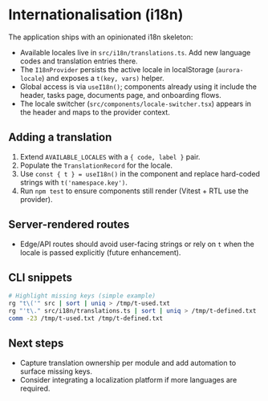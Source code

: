 # Internationalisation (i18n)

The application ships with an opinionated i18n skeleton:

- Available locales live in `src/i18n/translations.ts`. Add new language codes and
  translation entries there.
- The `I18nProvider` persists the active locale in localStorage
  (`aurora-locale`) and exposes a `t(key, vars)` helper.
- Global access is via `useI18n()`; components already using it include the header,
  tasks page, documents page, and onboarding flows.
- The locale switcher (`src/components/locale-switcher.tsx`) appears in the header and
  maps to the provider context.

## Adding a translation
1. Extend `AVAILABLE_LOCALES` with a `{ code, label }` pair.
2. Populate the `TranslationRecord` for the locale.
3. Use `const { t } = useI18n()` in the component and replace hard-coded strings with
   `t('namespace.key')`.
4. Run `npm test` to ensure components still render (Vitest + RTL use the provider).

## Server-rendered routes
- Edge/API routes should avoid user-facing strings or rely on `t` when the locale is
  passed explicitly (future enhancement).

## CLI snippets
```bash
# Highlight missing keys (simple example)
rg "t\('" src | sort | uniq > /tmp/t-used.txt
rg "'t\." src/i18n/translations.ts | sort | uniq > /tmp/t-defined.txt
comm -23 /tmp/t-used.txt /tmp/t-defined.txt
```

## Next steps
- Capture translation ownership per module and add automation to surface missing keys.
- Consider integrating a localization platform if more languages are required.
